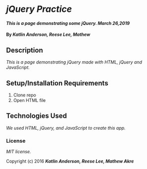 # _jQuery Practice_

#### _This is a page demonstrating some jQuery. March 26,2019_

#### By _**Katlin Anderson, Reese Lee, Mathew**_

## Description

_This is a page demonstrating jQuery made with HTML, jQuery and JavaScript._

## Setup/Installation Requirements

1. Clone repo
2. Open HTML file


## Technologies Used

_We used HTML, jQuery, and JavaScript to create this app._

### License

*MIT license.*

Copyright (c) 2016 **_Katlin Anderson, Reese Lee, Mathew Akre_**
